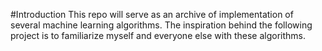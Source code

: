 #Introduction
This repo will serve as an archive of implementation of several machine learning algorithms. The inspiration behind the following project is to familiarize myself and everyone else with these algorithms.
